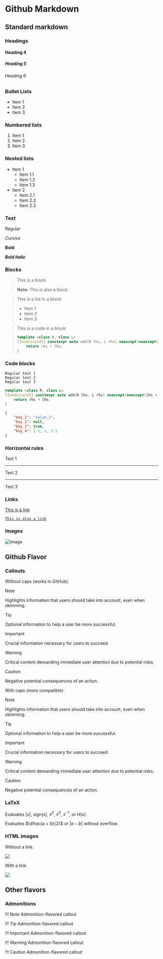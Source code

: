 # Github Markdown

## Standard markdown

### Headings

#### Heading 4

##### Heading 5

###### Heading 6

### Bullet Lists

- Item 1
- Item 2
- Item 3

### Numbered lists

1. Item 1
2. Item 2
3. Item 3

### Nested lists

- Item 1
  - Item 1.1
  - Item 1.2
  - Item 1.3
- Item 2
  - Item 2.1
  - Item 2.2
  - Item 2.3

### Text

Regular

*Cursive*

**Bold**

***Bold italic***

### Blocks

> This is a block

> **Note:**
> This is also a block

> This is a list in a block:
> - Item 1
> - Item 2
> - Item 3

> This is a code in a block:
> ```cpp
> template <class R, class L>
> [[nodiscard]] constexpr auto add(R lhs, L rhs) noexcept(noexcept(lhs + rhs)) {
>     return rhs + lhs;
> }
> ```

### Code blocks

```
Regular text 1
Regular text 2
Regular text 3
```

```cpp
template <class R, class L>
[[nodiscard]] constexpr auto add(R lhs, L rhs) noexcept(noexcept(lhs + rhs)) {
    return rhs + lhs;
}
```

```json
{
    "key_1": "value_1",
    "key_2": null,
    "key_3": true,
    "key_4": [ 1, 2, 3 ]
}
```

### Horizontal rules

Text 1

---

Text 2

---

Text 3

### Links

[This is a link]()

[`This is also a link`]()

### Images

![Image](images/test_image.svg)

## Github Flavor

### Callouts

Without caps (works in GitHub):

> [!Note]  
> Highlights information that users should take into account, even when skimming.

> [!Tip]
> Optional information to help a user be more successful.

> [!Important]  
> Crucial information necessary for users to succeed.

> [!Warning]  
> Critical content demanding immediate user attention due to potential risks.

> [!Caution]
> Negative potential consequences of an action.

With caps (more compatible):

> [!NOTE]  
> Highlights information that users should take into account, even when skimming.

> [!TIP]
> Optional information to help a user be more successful.

> [!IMPORTANT]  
> Crucial information necessary for users to succeed.

> [!WARNING]  
> Critical content demanding immediate user attention due to potential risks.

> [!CAUTION]
> Negative potential consequences of an action.

### LaTeX

Evaluates $|x|$, $\mathrm{sign} (x)$, $x^2$, $x^3$, $x^{-1}$, or $H(x)$. 

Evaluates $\dfrac{a + b}{2}$ or $|a - b|$ without overflow.

### HTML images

Without a link:

<img src ="images/test_image.svg">

With a link:

[<img src ="./images/badge_semver.svg">](https://semver.org/)

## Other flavors

### Admonitions

!!! Note
    Admonition-flavored callout
    
!!! Tip
    Admonition-flavored callout
    
!!! Important
    Admonition-flavored callout
    
!!! Warning
    Admonition-flavored callout
    
!!! Caution
    Admonition-flavored callout
